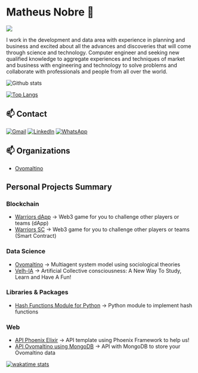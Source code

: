 # Matheus Nobre 👋
![](https://komarev.com/ghpvc/?username=ccr5&color=green&style=flat-square)
<p>
I work in the development and data area with experience in planning and business and excited about all the advances and discoveries that will come through science and technology. Computer engineer and seeking new qualified knowledge to aggregate experiences and techniques of market and business with engineering and technology to solve problems and collaborate with professionals and people from all over the world.
</p>

![Github stats](https://github-readme-stats.vercel.app/api?username=ccr5&show_icons=true&theme=merko&count_private=true&include_all_commits=true)

[![Top Langs](https://github-readme-stats.vercel.app/api/top-langs/?username=ccr5&langs_count=10&layout=compact&theme=merko&hide=html,css,shell,dockerfile,less)](https://github.com/ccr5/github-readme-stats)

## 📫 Contact

[![Gmail](https://img.shields.io/badge/-GMAIL-D14836?style=for-the-badge&logo=gmail&logoColor=white)](mailto:matt-gomes@live.com)
[![LinkedIn](https://img.shields.io/badge/-LINKEDIN-0077B5?style=for-the-badge&logo=linkedin&logoColor=white)](https://www.linkedin.com/in/mattnobre/)
[![WhatsApp](https://img.shields.io/badge/-WHATSAPP-00FF00?style=for-the-badge&logo=whatsApp&logoColor=white)](https://api.whatsapp.com/send?phone=5511995660126)

## 📫 Organizations

- [Ovomaltino](https://github.com/Ovomaltino)

## Personal Projects Summary

### Blockchain
- [Warriors dApp](https://github.com/ccr5/warriors-dapp) -> Web3 game for you to challenge other players or teams (dApp)
- [Warriors SC](https://github.com/ccr5/warriors-smart-contract) -> Web3 game for you to challenge other players or teams (Smart Contract)

### Data Science
- [Ovomaltino](https://github.com/ccr5/Ovomaltino) -> Multiagent system model using sociological theories
- [Velh-IA](https://github.com/ccr5/Velh-IA) -> Artificial Collective consciousness: A New Way To Study, Learn and Have A Fun!

### Libraries & Packages
- [Hash Functions Module for Python](https://github.com/ccr5/hashing-python-module) -> Python module to implement hash functions

### Web
- [API Phoenix Elixir](https://github.com/ccr5/api-phoenix-elixir) -> API template using Phoenix Framework to help us!
- [API Ovomaltino using MongoDB](https://github.com/ccr5/api-mongodb-ovomaltino) -> API with MongoDB to store your Ovomaltino data

[![wakatime stats](https://github-readme-stats.vercel.app/api/wakatime?username=ccr5)](https://github.com/ccr5/github-readme-stats)
